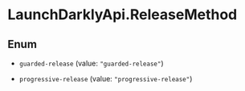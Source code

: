 # LaunchDarklyApi.ReleaseMethod

## Enum


* `guarded-release` (value: `"guarded-release"`)

* `progressive-release` (value: `"progressive-release"`)


